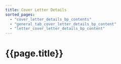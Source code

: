 ```yaml
---
title: Cover Letter Details
sorted_pages:
  - "cover_letter_details_bp_contents"
  - "general_tab_cover_letter_details_bp_content"
  - "letter_cover_letter_details_bp_content"
---
```

# {{page.title}}
